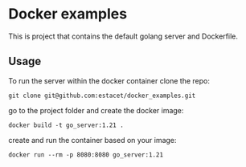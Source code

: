 # Docker examples

This is project that contains the default golang server and Dockerfile.

## Usage

To run the server within the docker container clone the repo:

    git clone git@github.com:estacet/docker_examples.git

go to the project folder and create the docker image:

    docker build -t go_server:1.21 .

create and run the container based on your image:

    docker run --rm -p 8080:8080 go_server:1.21

